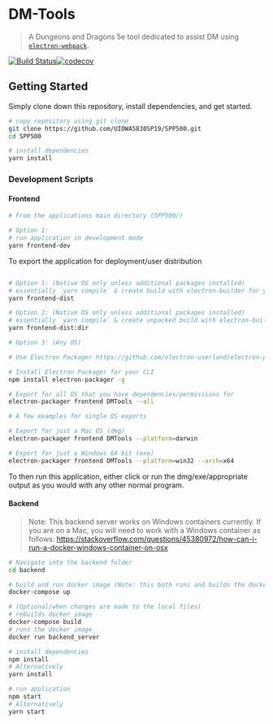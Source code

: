 # DM-Tools
> A Dungeons and Dragons 5e tool dedicated to assist DM using [`electron-webpack`](https://github.com/electron-userland/electron-webpack).

[![Build Status](https://travis-ci.org/UIOWA5830SP19/SPP500.svg?branch=master)](https://travis-ci.org/UIOWA5830SP19/SPP500)[![codecov](https://codecov.io/gh/UIOWA5830SP19/SPP500/branch/master/graph/badge.svg)](https://codecov.io/gh/UIOWA5830SP19/SPP500)

## Getting Started
Simply clone down this repository, install dependencies, and get started.

```bash
# copy repository using git clone
git clone https://github.com/UIOWA5830SP19/SPP500.git
cd SPP500

# install dependencies
yarn install

```

### Development Scripts
#### Frontend

```bash
# From the applications main directory (SPP500/)

# Option 1: 
# run application in development mode
yarn frontend-dev

```

To export the application for deployment/user distribution

```bash

# Option 1: (Native OS only unless additional packages installed)
# essentially `yarn compile` & create build with electron-builder for your native OS
yarn frontend-dist

# Option 2: (Native OS only unless additional packages installed)
# essentially `yarn compile` & create unpacked build with electron-builder for your native OS
yarn frontend-dist:dir

# Option 3: (Any OS)

# Use Electron Packager https://github.com/electron-userland/electron-packager

# Install Electron Packager for your CLI 
npm install electron-packager -g

# Export for all OS that you have dependencies/permissions for
electron-packager frontend DMTools --all

# A few examples for single OS exports

# Export for just a Mac OS (dmg)
electron-packager frontend DMTools --platform=darwin

# Export for just a Windows 64 bit (exe)
electron-packager frontend DMTools --platform=win32 --arch=x64


```

To then run this application, either click or run the dmg/exe/appropriate output as you would with any other normal program.

#### Backend
> Note: This backend server works on Windows containers currently. If you are on a Mac, you will need to work with a Windows container as follows: https://stackoverflow.com/questions/45380972/how-can-i-run-a-docker-windows-container-on-osx
```bash
# Navigate into the backend folder
cd backend

# build and run docker image (Note: this both runs and builds the docker file sequentially. It will only build it once unless you specify the build again in the below commands. This only matters to developers. For users, they will only need to run it once, ideally)
docker-compose up

# (Optional/when changes are made to the local files)
# rebuilds docker image
docker-compose build
# runs the docker image
docker run backend_server

# install dependencies
npm install
# Alternatively 
yarn install

# run application
npm start 
# Alternatively 
yarn start

```
